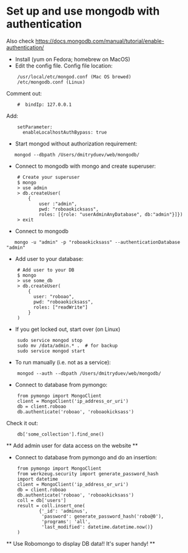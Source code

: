 # Set up and use mongodb with authentication

Also check https://docs.mongodb.com/manual/tutorial/enable-authentication/

- Install (yum on Fedora; homebrew on MacOS)
- Edit the config file. Config file location:
```
    /usr/local/etc/mongod.conf (Mac OS brewed)
    /etc/mongodb.conf (Linux)
```
Comment out:
```
    #  bindIp: 127.0.0.1
```
Add:
```
    setParameter:
      enableLocalhostAuthBypass: true
```
- Start mongod without authorization requirement:
```
   mongod --dbpath /Users/dmitryduev/web/mongodb/ 
```
- Connect to mongodb with mongo and create superuser:
```
    # Create your superuser
    $ mongo
    > use admin
    > db.createUser(
        {
            user :"admin",
            pwd: "roboaokicksass", 
            roles: [{role: "userAdminAnyDatabase", db:"admin"}]})
    > exit 
```
- Connect to mongodb
```
   mongo -u "admin" -p "roboaokicksass" --authenticationDatabase "admin" 
```
- Add user to your database:
```
    # Add user to your DB
    $ mongo
    > use some_db
    > db.createUser(
        {
          user: "roboao",
          pwd: "roboaokicksass",
          roles: ["readWrite"]
        }
    )
```
- If you get locked out, start over (on Linux)
```
    sudo service mongod stop
    sudo mv /data/admin.* .  # for backup
    sudo service mongod start
```
- To run manually (i.e. not as a service):
```
    mongod --auth --dbpath /Users/dmitryduev/web/mongodb/
```
- Connect to database from pymongo:
```
    from pymongo import MongoClient
    client = MongoClient('ip_address_or_uri')
    db = client.roboao
    db.authenticate('roboao', 'roboaokicksass')
```
Check it out:
```
    db['some_collection'].find_one()
```

** Add admin user for data access on the website **

- Connect to database from pymongo and do an insertion:
```
    from pymongo import MongoClient
    from werkzeug.security import generate_password_hash
    import datetime
    client = MongoClient('ip_address_or_uri')
    db = client.roboao
    db.authenticate('roboao', 'roboaokicksass')
    coll = db['users']
    result = coll.insert_one(
            {'_id': 'adminus',
             'password': generate_password_hash('robo@0'),
             'programs': 'all',
             'last_modified': datetime.datetime.now()}
    )
```

** Use Robomongo to display DB data!! It's super handy! **